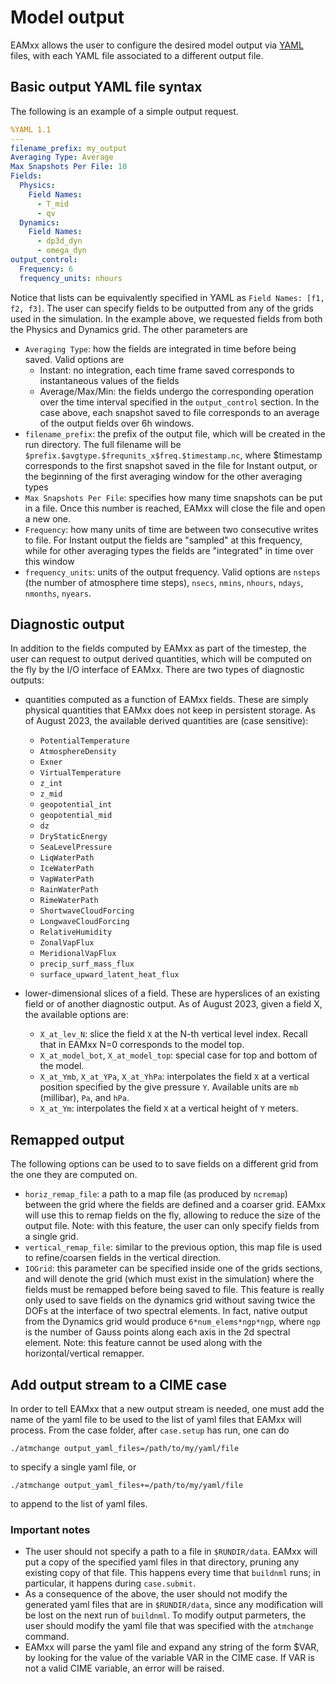 # Model output

EAMxx allows the user to configure the desired model output via [YAML](https://yaml.org/) files,
with each YAML file associated to a different output file.

## Basic output YAML file syntax

The following is an example of a simple output request.

```yaml
%YAML 1.1
---
filename_prefix: my_output
Averaging Type: Average
Max Snapshots Per File: 10
Fields:
  Physics:
    Field Names:
      - T_mid
      - qv
  Dynamics:
    Field Names:
      - dp3d_dyn
      - omega_dyn
output_control:
  Frequency: 6
  frequency_units: nhours
```

Notice that lists can be equivalently specified in YAML as `Field Names: [f1, f2, f3]`.
The user can specify fields to be outputted from any of the grids used in the simulation.
In the example above, we requested fields from both the Physics and Dynamics grid.
The other parameters are

- `Averaging Type`: how the fields are integrated in time before being saved. Valid
  options are
  - Instant: no integration, each time frame saved corresponds to instantaneous values
    of the fields
  - Average/Max/Min: the fields undergo the corresponding operation over the time
    interval specified in the `output_control` section. In the case above, each snapshot
    saved to file corresponds to an average of the output fields over 6h windows.
- `filename_prefix`: the prefix of the output file, which will be created in the run
  directory. The full filename will be `$prefix.$avgtype.$frequnits_x$freq.$timestamp.nc`,
  where $timestamp corresponds to the first snapshot saved in the file for Instant output,
  or the beginning of the first averaging window for the other averaging types
- `Max Snapshots Per File`: specifies how many time snapshots can be put in a file. Once
  this number is reached, EAMxx will close the file and open a new one.
- `Frequency`: how many units of time are between two consecutive writes to file. For
  Instant output the fields are "sampled" at this frequency, while for other averaging
  types the fields are "integrated" in time over this window
- `frequency_units`: units of the output frequency. Valid options are `nsteps` (the
  number of atmosphere time steps), `nsecs`, `nmins`, `nhours`, `ndays`, `nmonths`,
  `nyears`.

## Diagnostic output

In addition to the fields computed by EAMxx as part of the timestep, the user can
request to output derived quantities, which will be computed on the fly by the
I/O interface of EAMxx. There are two types of diagnostic outputs:

- quantities computed as a function of EAMxx fields. These are simply physical quantities
  that EAMxx does not keep in persistent storage. As of August 2023, the available
  derived quantities are (case sensitive):

  - `PotentialTemperature`
  - `AtmosphereDensity`
  - `Exner`
  - `VirtualTemperature`
  - `z_int`
  - `z_mid`
  - `geopotential_int`
  - `geopotential_mid`
  - `dz`
  - `DryStaticEnergy`
  - `SeaLevelPressure`
  - `LiqWaterPath`
  - `IceWaterPath`
  - `VapWaterPath`
  - `RainWaterPath`
  - `RimeWaterPath`
  - `ShortwaveCloudForcing`
  - `LongwaveCloudForcing`
  - `RelativeHumidity`
  - `ZonalVapFlux`
  - `MeridionalVapFlux`
  - `precip_surf_mass_flux`
  - `surface_upward_latent_heat_flux`

- lower-dimensional slices of a field. These are hyperslices of an existing field or of
  another diagnostic output. As of August 2023, given a field X, the available options
  are:

  - `X_at_lev_N`: slice the field `X` at the N-th vertical level index. Recall that
    in EAMxx N=0 corresponds to the model top.
  - `X_at_model_bot`, `X_at_model_top`: special case for top and bottom of the model.
  - `X_at_Ymb`, `X_at_YPa`, `X_at_YhPa`: interpolates the field `X` at a vertical position
    specified by the give pressure `Y`. Available units are `mb` (millibar), `Pa`, and `hPa`.
  - `X_at_Ym`: interpolates the field `X` at a vertical height of `Y` meters.

## Remapped output

The following options can be used to to save fields on a different grid from the one
they are computed on.

- `horiz_remap_file`: a path to a map file (as produced by `ncremap`) between the grid
  where the fields are defined and a coarser grid. EAMxx will use this to remap fields
  on the fly, allowing to reduce the size of the output file. Note: with this feature,
  the user can only specify fields from a single grid.
- `vertical_remap_file`: similar to the previous option, this map file is used to
  refine/coarsen fields in the vertical direction.
- `IOGrid`: this parameter can be specified inside one of the grids sections, and will
  denote the grid (which must exist in the simulation) where the fields must be remapped
  before being saved to file. This feature is really only used to save fields on the
  dynamics grid without saving twice the DOFs at the interface of two spectral elements.
  In fact, native output from the Dynamics grid would produce `6*num_elems*ngp*ngp`,
  where `ngp` is the number of Gauss points along each axis in the 2d spectral element.
  Note: this feature cannot be used along with the horizontal/vertical remapper.

## Add output stream to a CIME case

In order to tell EAMxx that a new output stream is needed, one must add the name of
the yaml file to be used to the list of yaml files that EAMxx will process. From the
case folder, after `case.setup` has run, one can do

```shell
./atmchange output_yaml_files=/path/to/my/yaml/file
```

to specify a single yaml file, or

```shell
./atmchange output_yaml_files+=/path/to/my/yaml/file
```

to append to the list of yaml files.

### Important notes

- The user should not specify a path to a file in `$RUNDIR/data`. EAMxx will
put a copy of the specified yaml files in that directory, pruning any existing copy
of that file. This happens every time that `buildnml` runs; in particular, it happens
during `case.submit`.
- As a consequence of the above, the user should not modify the generated yaml files
  that are in `$RUNDIR/data`, since any modification will be lost on the next run
  of `buildnml`. To modify output parmeters, the user should modify the yaml file
  that was specified with the `atmchange` command.
- EAMxx will parse the yaml file and expand any string of the form $VAR, by looking
  for the value of the variable VAR in the CIME case. If VAR is not a valid CIME
  variable, an error will be raised.
